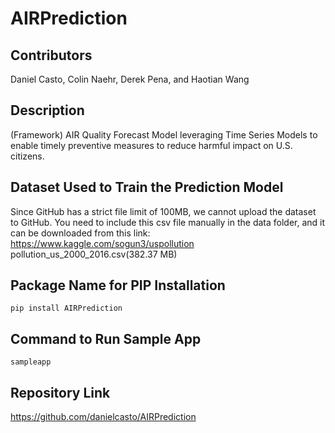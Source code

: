 # AIRPrediction

## Contributors
Daniel Casto, Colin Naehr, Derek Pena, and Haotian Wang

## Description
(Framework) AIR Quality Forecast Model leveraging Time Series Models to enable timely preventive measures to reduce harmful impact on U.S. citizens.

## Dataset Used to Train the Prediction Model
Since GitHub has a strict file limit of 100MB, we cannot upload the dataset to GitHub.
You need to include this csv file manually in the data folder, and it can be downloaded from this link: 
https://www.kaggle.com/sogun3/uspollution
pollution_us_2000_2016.csv(382.37 MB)

## Package Name for PIP Installation
`pip install AIRPrediction`


## Command to Run Sample App
`sampleapp`

## Repository Link
https://github.com/danielcasto/AIRPrediction
